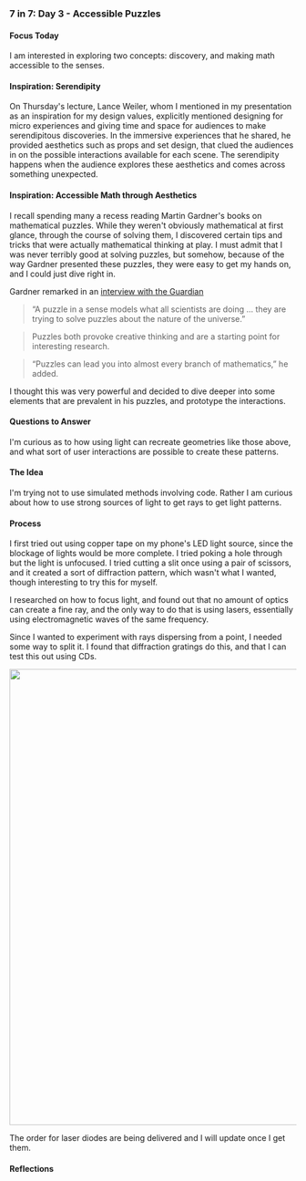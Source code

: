 ### 7 in 7: Day 3 - Accessible Puzzles ###

#### Focus Today ####
I am interested in exploring two concepts: discovery, and making math accessible to the senses. 

#### Inspiration: Serendipity ####
On Thursday's lecture, Lance Weiler, whom I mentioned in my presentation as an inspiration for my design values, explicitly mentioned designing for micro experiences and giving time and space for audiences to make serendipitous discoveries. In the immersive experiences that he shared, he provided  aesthetics such as props and set design, that clued the audiences in on the possible interactions available for each scene. The serendipity happens when the audience explores these aesthetics and comes across something unexpected.

#### Inspiration: Accessible Math through Aesthetics ####
I recall spending many a recess reading Martin Gardner's books on mathematical puzzles. While they weren't obviously mathematical at first glance, through the course of solving them, I discovered certain tips and tricks that were actually mathematical thinking at play. I must admit that I was never terribly good at solving puzzles, but somehow, because of the way Gardner presented these puzzles, they were easy to get my hands on, and I could just dive right in.

Gardner remarked in an [interview with the Guardian](https://www.theguardian.com/science/alexs-adventures-in-numberland/2014/oct/21/martin-gardner-mathematical-puzzles-birthday) <br>
> “A puzzle in a sense models what all scientists are doing ... they are trying to solve puzzles about the nature of the universe.” 

> Puzzles both provoke creative thinking and are a starting point for interesting research.

> “Puzzles can lead you into almost every branch of mathematics,” he added.

I thought this was very powerful and decided to dive deeper into some elements that are prevalent in his puzzles, and prototype the interactions.

#### Questions to Answer ####
I'm curious as to how using light can recreate geometries like those above, and what sort of user interactions are possible to create these patterns.

#### The Idea ####
I'm trying not to use simulated methods involving code. Rather I am curious about how to use strong sources of light to get rays to get light patterns.

#### Process ####
I first tried out using copper tape on my phone's LED light source, since the blockage of lights would be more complete. I tried poking a hole through but the light is unfocused. I tried cutting a slit once using a pair of scissors, and it created a sort of diffraction pattern, which wasn't what I wanted, though interesting to try this for myself.

I researched on how to focus light, and found out that no amount of optics can create a fine ray, and the only way to do that is using lasers, essentially using electromagnetic waves of the same frequency.

Since I wanted to experiment with rays dispersing from a point, I needed some way to split it. I found that diffraction gratings do this, and that I can test this out using CDs.

<img src="/major-studio-1/photos/laserDiffGrating.jpg" width="800">  

The order for laser diodes are being delivered and I will update once I get them.

#### Reflections ####


